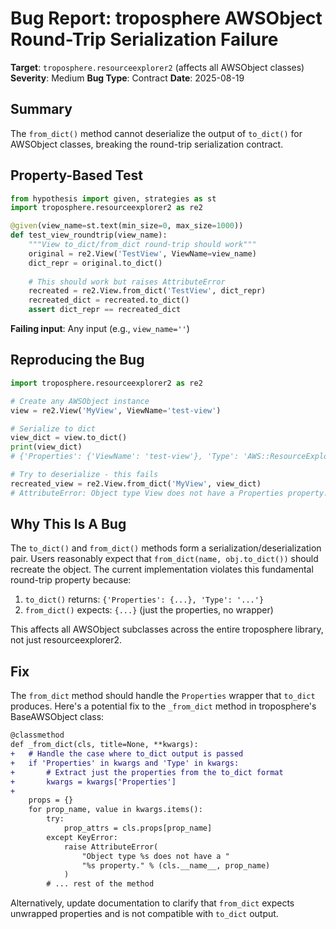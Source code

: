# Bug Report: troposphere AWSObject Round-Trip Serialization Failure

**Target**: `troposphere.resourceexplorer2` (affects all AWSObject classes)
**Severity**: Medium
**Bug Type**: Contract
**Date**: 2025-08-19

## Summary

The `from_dict()` method cannot deserialize the output of `to_dict()` for AWSObject classes, breaking the round-trip serialization contract.

## Property-Based Test

```python
from hypothesis import given, strategies as st
import troposphere.resourceexplorer2 as re2

@given(view_name=st.text(min_size=0, max_size=1000))
def test_view_roundtrip(view_name):
    """View to_dict/from_dict round-trip should work"""
    original = re2.View('TestView', ViewName=view_name)
    dict_repr = original.to_dict()
    
    # This should work but raises AttributeError
    recreated = re2.View.from_dict('TestView', dict_repr)
    recreated_dict = recreated.to_dict()
    assert dict_repr == recreated_dict
```

**Failing input**: Any input (e.g., `view_name=''`)

## Reproducing the Bug

```python
import troposphere.resourceexplorer2 as re2

# Create any AWSObject instance
view = re2.View('MyView', ViewName='test-view')

# Serialize to dict
view_dict = view.to_dict()
print(view_dict)
# {'Properties': {'ViewName': 'test-view'}, 'Type': 'AWS::ResourceExplorer2::View'}

# Try to deserialize - this fails
recreated_view = re2.View.from_dict('MyView', view_dict)
# AttributeError: Object type View does not have a Properties property.
```

## Why This Is A Bug

The `to_dict()` and `from_dict()` methods form a serialization/deserialization pair. Users reasonably expect that `from_dict(name, obj.to_dict())` should recreate the object. The current implementation violates this fundamental round-trip property because:

1. `to_dict()` returns: `{'Properties': {...}, 'Type': '...'}`
2. `from_dict()` expects: `{...}` (just the properties, no wrapper)

This affects all AWSObject subclasses across the entire troposphere library, not just resourceexplorer2.

## Fix

The `from_dict` method should handle the `Properties` wrapper that `to_dict` produces. Here's a potential fix to the `_from_dict` method in troposphere's BaseAWSObject class:

```diff
@classmethod
def _from_dict(cls, title=None, **kwargs):
+   # Handle the case where to_dict output is passed
+   if 'Properties' in kwargs and 'Type' in kwargs:
+       # Extract just the properties from the to_dict format
+       kwargs = kwargs['Properties']
+   
    props = {}
    for prop_name, value in kwargs.items():
        try:
            prop_attrs = cls.props[prop_name]
        except KeyError:
            raise AttributeError(
                "Object type %s does not have a "
                "%s property." % (cls.__name__, prop_name)
            )
        # ... rest of the method
```

Alternatively, update documentation to clarify that `from_dict` expects unwrapped properties and is not compatible with `to_dict` output.